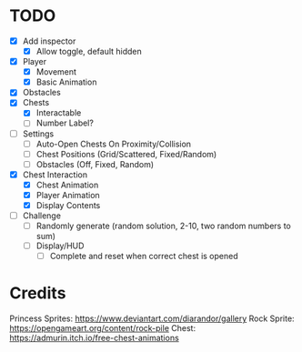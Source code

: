 # TODO

- [x] Add inspector
    - [x] Allow toggle, default hidden
- [x] Player
    - [x] Movement
    - [x] Basic Animation
- [x] Obstacles
- [x] Chests
    - [x] Interactable
    - [ ] Number Label?
- [ ] Settings
    - [ ] Auto-Open Chests On Proximity/Collision
    - [ ] Chest Positions (Grid/Scattered, Fixed/Random)
    - [ ] Obstacles (Off, Fixed, Random)
- [x] Chest Interaction
    - [x] Chest Animation
    - [x] Player Animation
    - [x] Display Contents
- [ ] Challenge
    - [ ] Randomly generate (random solution, 2-10, two random numbers to sum)
    - [ ] Display/HUD
        - [ ] Complete and reset when correct chest is opened

# Credits

Princess Sprites: https://www.deviantart.com/diarandor/gallery
Rock Sprite: https://opengameart.org/content/rock-pile
Chest: https://admurin.itch.io/free-chest-animations
